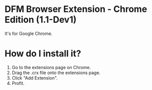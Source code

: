 # DFM Browser Extension - Chrome Edition (1.1-Dev1)
It's for Google Chrome.

# How do I install it?
1. Go to the extensions page on Chrome.
2. Drag the .crx file onto the extensions page.
3. Click "Add Extension".
4. Profit.